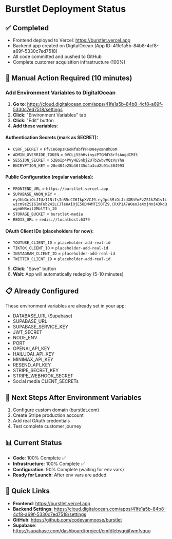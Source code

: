 # Burstlet Deployment Status

## ✅ Completed
- Frontend deployed to Vercel: https://burstlet.vercel.app
- Backend app created on DigitalOcean (App ID: 41fe1a5b-84b8-4cf8-a69f-5330c7ed7518)
- All code committed and pushed to GitHub
- Complete customer acquisition infrastructure (100%)

## 🔧 Manual Action Required (10 minutes)

### Add Environment Variables to DigitalOcean

1. **Go to**: https://cloud.digitalocean.com/apps/41fe1a5b-84b8-4cf8-a69f-5330c7ed7518/settings
2. **Click**: "Environment Variables" tab
3. **Click**: "Edit" button
4. **Add these variables**:

#### Authentication Secrets (mark as SECRET):
- `CSRF_SECRET` = `FfVCH60pzK6oNfabfPPH00eyomn8hDoM`
- `ADMIN_OVERRIDE_TOKEN` = `0VCLj55hHvinycPTGMdY8rfsAugdCMft`
- `SESSION_SECRET` = `52BoIp4PVyHESnbjZUTb2wbvMQzVuYha`
- `ENCRYPTION_KEY` = `28e404e25b30f35d4a3cd2b91c304993`

#### Public Configuration (regular variables):
- `FRONTEND_URL` = `https://burstlet.vercel.app`
- `SUPABASE_ANON_KEY` = `eyJhbGciOiJIUzI1NiIsInR5cCI6IkpXVCJ9.eyJpc3MiOiJzdXBhYmFzZS1kZW1vIiwicm9sZSI6ImFub24iLCJleHAiOjE5ODM4MTI5OTZ9.CRXP1A7WOeoJeXxjNni43kdQwgnWNReilDMblYTn_I0`
- `STORAGE_BUCKET` = `burstlet-media`
- `REDIS_URL` = `redis://localhost:6379`

#### OAuth Client IDs (placeholders for now):
- `YOUTUBE_CLIENT_ID` = `placeholder-add-real-id`
- `TIKTOK_CLIENT_ID` = `placeholder-add-real-id`
- `INSTAGRAM_CLIENT_ID` = `placeholder-add-real-id`
- `TWITTER_CLIENT_ID` = `placeholder-add-real-id`

5. **Click**: "Save" button
6. **Wait**: App will automatically redeploy (5-10 minutes)

## 📋 Already Configured
These environment variables are already set in your app:
- DATABASE_URL (Supabase)
- SUPABASE_URL
- SUPABASE_SERVICE_KEY
- JWT_SECRET
- NODE_ENV
- PORT
- OPENAI_API_KEY
- HAILUOAI_API_KEY
- MINIMAX_API_KEY
- RESEND_API_KEY
- STRIPE_SECRET_KEY
- STRIPE_WEBHOOK_SECRET
- Social media CLIENT_SECRETs

## 🚀 Next Steps After Environment Variables
1. Configure custom domain (burstlet.com)
2. Create Stripe production account
3. Add real OAuth credentials
4. Test complete customer journey

## 📊 Current Status
- **Code**: 100% Complete ✅
- **Infrastructure**: 100% Complete ✅
- **Configuration**: 90% Complete (waiting for env vars)
- **Ready for Launch**: After env vars are added

## 🔗 Quick Links
- **Frontend**: https://burstlet.vercel.app
- **Backend Settings**: https://cloud.digitalocean.com/apps/41fe1a5b-84b8-4cf8-a69f-5330c7ed7518/settings
- **GitHub**: https://github.com/codevanmoose/burstlet
- **Supabase**: https://supabase.com/dashboard/project/cmfdlebyqgjifwmfvquu